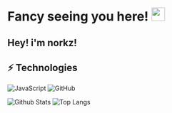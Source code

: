 # Fancy seeing you here! <img src="https://raw.githubusercontent.com/aemmadi/aemmadi/master/wave.gif" width="30px">

## Hey! i'm norkz!

## ⚡ Technologies

![JavaScript](https://img.shields.io/badge/-JavaScript-black?style=flat-square&logo=javascript)
![GitHub](https://img.shields.io/badge/-GitHub-181717?style=flat-square&logo=github)

![Github Stats](https://github-readme-stats.vercel.app/api?username=norkz&count_private=true&show_icons=true&include_all_commits=true&theme=dracula)
![Top Langs](https://github-readme-stats.vercel.app/api/top-langs/?username=norkz&hide=TeX&layout=compact)
